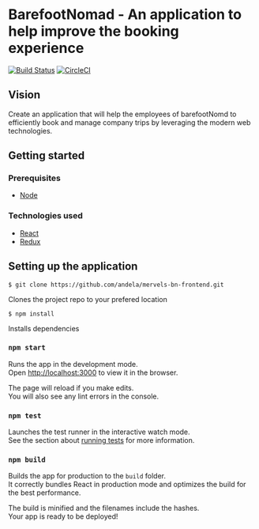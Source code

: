 # BarefootNomad - An application to help improve the booking experience

[![Build Status](https://travis-ci.org/andela/mervels-bn-frontend.svg?branch=develop)](https://travis-ci.org/andela/mervels-bn-frontend) [![CircleCI](https://circleci.com/gh/andela/mervels-bn-frontend/tree/develop.svg?style=svg)](https://circleci.com/gh/andela/mervels-bn-frontend/tree/develop)

## Vision

Create an application that will help the employees of barefootNomd to efficiently book and manage company trips by leveraging the modern web technologies.

## Getting started

### Prerequisites

- [Node](https://nodejs.org/)

### Technologies used

- [React](https://reactjs.org/)
- [Redux](https://redux.js.org/)

## Setting up the application

`$ git clone https://github.com/andela/mervels-bn-frontend.git`

Clones the project repo to your prefered location

`$ npm install`

Installs dependencies

### `npm start`

Runs the app in the development mode.<br />
Open [http://localhost:3000](http://localhost:3000) to view it in the browser.

The page will reload if you make edits.<br />
You will also see any lint errors in the console.

### `npm test`

Launches the test runner in the interactive watch mode.<br />
See the section about [running tests](https://facebook.github.io/create-react-app/docs/running-tests) for more information.

### `npm build`

Builds the app for production to the `build` folder.<br />
It correctly bundles React in production mode and optimizes the build for the best performance.

The build is minified and the filenames include the hashes.<br />
Your app is ready to be deployed!
